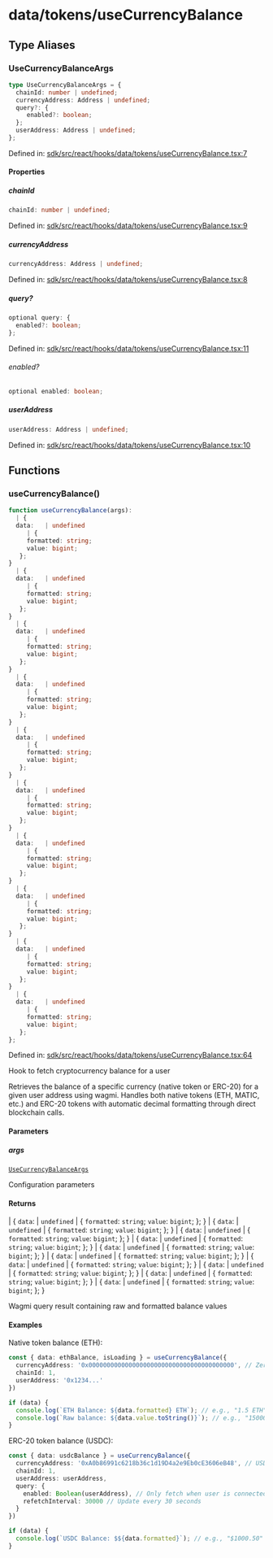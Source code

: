 # data/tokens/useCurrencyBalance

## Type Aliases

### UseCurrencyBalanceArgs

```ts
type UseCurrencyBalanceArgs = {
  chainId: number | undefined;
  currencyAddress: Address | undefined;
  query?: {
     enabled?: boolean;
  };
  userAddress: Address | undefined;
};
```

Defined in: [sdk/src/react/hooks/data/tokens/useCurrencyBalance.tsx:7](https://github.com/0xsequence/marketplace-sdk/blob/6a4808051b4d56769c8daea217398414041a4d84/sdk/src/react/hooks/data/tokens/useCurrencyBalance.tsx#L7)

#### Properties

##### chainId

```ts
chainId: number | undefined;
```

Defined in: [sdk/src/react/hooks/data/tokens/useCurrencyBalance.tsx:9](https://github.com/0xsequence/marketplace-sdk/blob/6a4808051b4d56769c8daea217398414041a4d84/sdk/src/react/hooks/data/tokens/useCurrencyBalance.tsx#L9)

##### currencyAddress

```ts
currencyAddress: Address | undefined;
```

Defined in: [sdk/src/react/hooks/data/tokens/useCurrencyBalance.tsx:8](https://github.com/0xsequence/marketplace-sdk/blob/6a4808051b4d56769c8daea217398414041a4d84/sdk/src/react/hooks/data/tokens/useCurrencyBalance.tsx#L8)

##### query?

```ts
optional query: {
  enabled?: boolean;
};
```

Defined in: [sdk/src/react/hooks/data/tokens/useCurrencyBalance.tsx:11](https://github.com/0xsequence/marketplace-sdk/blob/6a4808051b4d56769c8daea217398414041a4d84/sdk/src/react/hooks/data/tokens/useCurrencyBalance.tsx#L11)

###### enabled?

```ts
optional enabled: boolean;
```

##### userAddress

```ts
userAddress: Address | undefined;
```

Defined in: [sdk/src/react/hooks/data/tokens/useCurrencyBalance.tsx:10](https://github.com/0xsequence/marketplace-sdk/blob/6a4808051b4d56769c8daea217398414041a4d84/sdk/src/react/hooks/data/tokens/useCurrencyBalance.tsx#L10)

## Functions

### useCurrencyBalance()

```ts
function useCurrencyBalance(args): 
  | {
  data:   | undefined
     | {
     formatted: string;
     value: bigint;
   };
}
  | {
  data:   | undefined
     | {
     formatted: string;
     value: bigint;
   };
}
  | {
  data:   | undefined
     | {
     formatted: string;
     value: bigint;
   };
}
  | {
  data:   | undefined
     | {
     formatted: string;
     value: bigint;
   };
}
  | {
  data:   | undefined
     | {
     formatted: string;
     value: bigint;
   };
}
  | {
  data:   | undefined
     | {
     formatted: string;
     value: bigint;
   };
}
  | {
  data:   | undefined
     | {
     formatted: string;
     value: bigint;
   };
}
  | {
  data:   | undefined
     | {
     formatted: string;
     value: bigint;
   };
}
  | {
  data:   | undefined
     | {
     formatted: string;
     value: bigint;
   };
}
  | {
  data:   | undefined
     | {
     formatted: string;
     value: bigint;
   };
};
```

Defined in: [sdk/src/react/hooks/data/tokens/useCurrencyBalance.tsx:64](https://github.com/0xsequence/marketplace-sdk/blob/6a4808051b4d56769c8daea217398414041a4d84/sdk/src/react/hooks/data/tokens/useCurrencyBalance.tsx#L64)

Hook to fetch cryptocurrency balance for a user

Retrieves the balance of a specific currency (native token or ERC-20)
for a given user address using wagmi. Handles both native tokens (ETH, MATIC, etc.)
and ERC-20 tokens with automatic decimal formatting through direct blockchain calls.

#### Parameters

##### args

[`UseCurrencyBalanceArgs`](#usecurrencybalanceargs)

Configuration parameters

#### Returns

  \| \{
  `data`:   \| `undefined`
     \| \{
     `formatted`: `string`;
     `value`: `bigint`;
   \};
\}
  \| \{
  `data`:   \| `undefined`
     \| \{
     `formatted`: `string`;
     `value`: `bigint`;
   \};
\}
  \| \{
  `data`:   \| `undefined`
     \| \{
     `formatted`: `string`;
     `value`: `bigint`;
   \};
\}
  \| \{
  `data`:   \| `undefined`
     \| \{
     `formatted`: `string`;
     `value`: `bigint`;
   \};
\}
  \| \{
  `data`:   \| `undefined`
     \| \{
     `formatted`: `string`;
     `value`: `bigint`;
   \};
\}
  \| \{
  `data`:   \| `undefined`
     \| \{
     `formatted`: `string`;
     `value`: `bigint`;
   \};
\}
  \| \{
  `data`:   \| `undefined`
     \| \{
     `formatted`: `string`;
     `value`: `bigint`;
   \};
\}
  \| \{
  `data`:   \| `undefined`
     \| \{
     `formatted`: `string`;
     `value`: `bigint`;
   \};
\}
  \| \{
  `data`:   \| `undefined`
     \| \{
     `formatted`: `string`;
     `value`: `bigint`;
   \};
\}
  \| \{
  `data`:   \| `undefined`
     \| \{
     `formatted`: `string`;
     `value`: `bigint`;
   \};
\}

Wagmi query result containing raw and formatted balance values

#### Examples

Native token balance (ETH):
```typescript
const { data: ethBalance, isLoading } = useCurrencyBalance({
  currencyAddress: '0x0000000000000000000000000000000000000000', // Zero address for ETH
  chainId: 1,
  userAddress: '0x1234...'
})

if (data) {
  console.log(`ETH Balance: ${data.formatted} ETH`); // e.g., "1.5 ETH"
  console.log(`Raw balance: ${data.value.toString()}`); // e.g., "1500000000000000000"
}
```

ERC-20 token balance (USDC):
```typescript
const { data: usdcBalance } = useCurrencyBalance({
  currencyAddress: '0xA0b86991c6218b36c1d19D4a2e9Eb0cE3606eB48', // USDC
  chainId: 1,
  userAddress: userAddress,
  query: {
    enabled: Boolean(userAddress), // Only fetch when user is connected
    refetchInterval: 30000 // Update every 30 seconds
  }
})

if (data) {
  console.log(`USDC Balance: $${data.formatted}`); // e.g., "$1000.50"
}
```
